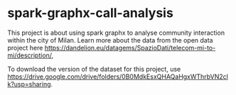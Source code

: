 # spark-graphx-call-analysis

This project is about using spark graphx to analyse community interaction within the city of Milan.
Learn more about the data from the open data project here https://dandelion.eu/datagems/SpazioDati/telecom-mi-to-mi/description/,

To download the version of the dataset for this project, use https://drive.google.com/drive/folders/0B0MdkEsxQHAQaHgxWThrbVN2clk?usp=sharing.
